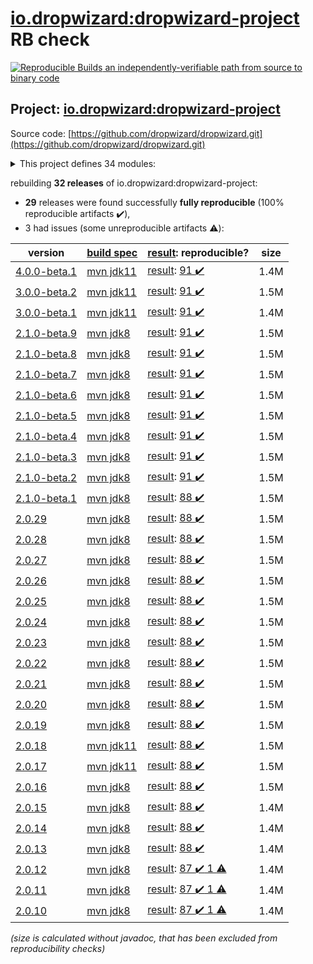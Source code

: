 [io.dropwizard:dropwizard-project](https://search.maven.org/artifact/io.dropwizard/dropwizard-project/) RB check
=======

[![Reproducible Builds](https://reproducible-builds.org/images/logos/rb.svg) an independently-verifiable path from source to binary code](https://reproducible-builds.org/)

## Project: [io.dropwizard:dropwizard-project](https://search.maven.org/artifact/io.dropwizard/dropwizard-project/)

Source code: [https://github.com/dropwizard/dropwizard.git](https://github.com/dropwizard/dropwizard.git)

<details><summary>This project defines 34 modules:</summary>

* [io.dropwizard.archetypes:dropwizard-archetypes](https://search.maven.org/artifact/io.dropwizard.archetypes/dropwizard-archetypes/)
* [io.dropwizard.archetypes:java-simple](https://search.maven.org/artifact/io.dropwizard.archetypes/java-simple/)
* [io.dropwizard:dropwizard-assets](https://search.maven.org/artifact/io.dropwizard/dropwizard-assets/)
* [io.dropwizard:dropwizard-auth](https://search.maven.org/artifact/io.dropwizard/dropwizard-auth/)
* [io.dropwizard:dropwizard-bom](https://search.maven.org/artifact/io.dropwizard/dropwizard-bom/)
* [io.dropwizard:dropwizard-client](https://search.maven.org/artifact/io.dropwizard/dropwizard-client/)
* [io.dropwizard:dropwizard-configuration](https://search.maven.org/artifact/io.dropwizard/dropwizard-configuration/)
* [io.dropwizard:dropwizard-core](https://search.maven.org/artifact/io.dropwizard/dropwizard-core/)
* [io.dropwizard:dropwizard-db](https://search.maven.org/artifact/io.dropwizard/dropwizard-db/)
* [io.dropwizard:dropwizard-dependencies](https://search.maven.org/artifact/io.dropwizard/dropwizard-dependencies/)
* [io.dropwizard:dropwizard-forms](https://search.maven.org/artifact/io.dropwizard/dropwizard-forms/)
* [io.dropwizard:dropwizard-health](https://search.maven.org/artifact/io.dropwizard/dropwizard-health/)
* [io.dropwizard:dropwizard-hibernate](https://search.maven.org/artifact/io.dropwizard/dropwizard-hibernate/)
* [io.dropwizard:dropwizard-http2](https://search.maven.org/artifact/io.dropwizard/dropwizard-http2/)
* [io.dropwizard:dropwizard-jackson](https://search.maven.org/artifact/io.dropwizard/dropwizard-jackson/)
* [io.dropwizard:dropwizard-jdbi3](https://search.maven.org/artifact/io.dropwizard/dropwizard-jdbi3/)
* [io.dropwizard:dropwizard-jersey](https://search.maven.org/artifact/io.dropwizard/dropwizard-jersey/)
* [io.dropwizard:dropwizard-jetty](https://search.maven.org/artifact/io.dropwizard/dropwizard-jetty/)
* [io.dropwizard:dropwizard-json-logging](https://search.maven.org/artifact/io.dropwizard/dropwizard-json-logging/)
* [io.dropwizard:dropwizard-lifecycle](https://search.maven.org/artifact/io.dropwizard/dropwizard-lifecycle/)
* [io.dropwizard:dropwizard-logging](https://search.maven.org/artifact/io.dropwizard/dropwizard-logging/)
* [io.dropwizard:dropwizard-metrics](https://search.maven.org/artifact/io.dropwizard/dropwizard-metrics/)
* [io.dropwizard:dropwizard-metrics-graphite](https://search.maven.org/artifact/io.dropwizard/dropwizard-metrics-graphite/)
* [io.dropwizard:dropwizard-migrations](https://search.maven.org/artifact/io.dropwizard/dropwizard-migrations/)
* [io.dropwizard:dropwizard-parent](https://search.maven.org/artifact/io.dropwizard/dropwizard-parent/)
* [io.dropwizard:dropwizard-project](https://search.maven.org/artifact/io.dropwizard/dropwizard-project/)
* [io.dropwizard:dropwizard-request-logging](https://search.maven.org/artifact/io.dropwizard/dropwizard-request-logging/)
* [io.dropwizard:dropwizard-servlets](https://search.maven.org/artifact/io.dropwizard/dropwizard-servlets/)
* [io.dropwizard:dropwizard-testing](https://search.maven.org/artifact/io.dropwizard/dropwizard-testing/)
* [io.dropwizard:dropwizard-util](https://search.maven.org/artifact/io.dropwizard/dropwizard-util/)
* [io.dropwizard:dropwizard-validation](https://search.maven.org/artifact/io.dropwizard/dropwizard-validation/)
* [io.dropwizard:dropwizard-views](https://search.maven.org/artifact/io.dropwizard/dropwizard-views/)
* [io.dropwizard:dropwizard-views-freemarker](https://search.maven.org/artifact/io.dropwizard/dropwizard-views-freemarker/)
* [io.dropwizard:dropwizard-views-mustache](https://search.maven.org/artifact/io.dropwizard/dropwizard-views-mustache/)
</details>

rebuilding **32 releases** of io.dropwizard:dropwizard-project:
- **29** releases were found successfully **fully reproducible** (100% reproducible artifacts :heavy_check_mark:),
- 3 had issues (some unreproducible artifacts :warning:):

| version | [build spec](/BUILDSPEC.md) | [result](https://reproducible-builds.org/docs/jvm/): reproducible? | size |
| -- | --------- | ------ | -- |
| [4.0.0-beta.1](https://search.maven.org/artifact/io.dropwizard/dropwizard-project/4.0.0-beta.1/pom) | [mvn jdk11](dropwizard-4.0.0-beta.1.buildspec) | [result](dropwizard-project-4.0.0-beta.1.buildinfo): [91 :heavy_check_mark: ](dropwizard-project-4.0.0-beta.1.buildcompare) | 1.4M |
| [3.0.0-beta.2](https://search.maven.org/artifact/io.dropwizard/dropwizard-project/3.0.0-beta.2/pom) | [mvn jdk11](dropwizard-3.0.0-beta.2.buildspec) | [result](dropwizard-project-3.0.0-beta.2.buildinfo): [91 :heavy_check_mark: ](dropwizard-project-3.0.0-beta.2.buildcompare) | 1.5M |
| [3.0.0-beta.1](https://search.maven.org/artifact/io.dropwizard/dropwizard-project/3.0.0-beta.1/pom) | [mvn jdk11](dropwizard-3.0.0-beta.1.buildspec) | [result](dropwizard-project-3.0.0-beta.1.buildinfo): [91 :heavy_check_mark: ](dropwizard-project-3.0.0-beta.1.buildcompare) | 1.4M |
| [2.1.0-beta.9](https://search.maven.org/artifact/io.dropwizard/dropwizard-project/2.1.0-beta.9/pom) | [mvn jdk8](dropwizard-2.1.0-beta.9.buildspec) | [result](dropwizard-project-2.1.0-beta.9.buildinfo): [91 :heavy_check_mark: ](dropwizard-project-2.1.0-beta.9.buildcompare) | 1.5M |
| [2.1.0-beta.8](https://search.maven.org/artifact/io.dropwizard/dropwizard-project/2.1.0-beta.8/pom) | [mvn jdk8](dropwizard-2.1.0-beta.8.buildspec) | [result](dropwizard-project-2.1.0-beta.8.buildinfo): [91 :heavy_check_mark: ](dropwizard-project-2.1.0-beta.8.buildcompare) | 1.5M |
| [2.1.0-beta.7](https://search.maven.org/artifact/io.dropwizard/dropwizard-project/2.1.0-beta.7/pom) | [mvn jdk8](dropwizard-2.1.0-beta.7.buildspec) | [result](dropwizard-project-2.1.0-beta.7.buildinfo): [91 :heavy_check_mark: ](dropwizard-project-2.1.0-beta.7.buildcompare) | 1.5M |
| [2.1.0-beta.6](https://search.maven.org/artifact/io.dropwizard/dropwizard-project/2.1.0-beta.6/pom) | [mvn jdk8](dropwizard-2.1.0-beta.6.buildspec) | [result](dropwizard-project-2.1.0-beta.6.buildinfo): [91 :heavy_check_mark: ](dropwizard-project-2.1.0-beta.6.buildcompare) | 1.5M |
| [2.1.0-beta.5](https://search.maven.org/artifact/io.dropwizard/dropwizard-project/2.1.0-beta.5/pom) | [mvn jdk8](dropwizard-2.1.0-beta.5.buildspec) | [result](dropwizard-project-2.1.0-beta.5.buildinfo): [91 :heavy_check_mark: ](dropwizard-project-2.1.0-beta.5.buildcompare) | 1.5M |
| [2.1.0-beta.4](https://search.maven.org/artifact/io.dropwizard/dropwizard-project/2.1.0-beta.4/pom) | [mvn jdk8](dropwizard-2.1.0-beta.4.buildspec) | [result](dropwizard-project-2.1.0-beta.4.buildinfo): [91 :heavy_check_mark: ](dropwizard-project-2.1.0-beta.4.buildcompare) | 1.5M |
| [2.1.0-beta.3](https://search.maven.org/artifact/io.dropwizard/dropwizard-project/2.1.0-beta.3/pom) | [mvn jdk8](dropwizard-2.1.0-beta.3.buildspec) | [result](dropwizard-project-2.1.0-beta.3.buildinfo): [91 :heavy_check_mark: ](dropwizard-project-2.1.0-beta.3.buildcompare) | 1.5M |
| [2.1.0-beta.2](https://search.maven.org/artifact/io.dropwizard/dropwizard-project/2.1.0-beta.2/pom) | [mvn jdk8](dropwizard-2.1.0-beta.2.buildspec) | [result](dropwizard-project-2.1.0-beta.2.buildinfo): [91 :heavy_check_mark: ](dropwizard-project-2.1.0-beta.2.buildcompare) | 1.5M |
| [2.1.0-beta.1](https://search.maven.org/artifact/io.dropwizard/dropwizard-project/2.1.0-beta.1/pom) | [mvn jdk8](dropwizard-2.1.0-beta.1.buildspec) | [result](dropwizard-project-2.1.0-beta.1.buildinfo): [88 :heavy_check_mark: ](dropwizard-project-2.1.0-beta.1.buildcompare) | 1.5M |
| [2.0.29](https://search.maven.org/artifact/io.dropwizard/dropwizard-project/2.0.29/pom) | [mvn jdk8](dropwizard-2.0.29.buildspec) | [result](dropwizard-project-2.0.29.buildinfo): [88 :heavy_check_mark: ](dropwizard-project-2.0.29.buildcompare) | 1.5M |
| [2.0.28](https://search.maven.org/artifact/io.dropwizard/dropwizard-project/2.0.28/pom) | [mvn jdk8](dropwizard-2.0.28.buildspec) | [result](dropwizard-project-2.0.28.buildinfo): [88 :heavy_check_mark: ](dropwizard-project-2.0.28.buildcompare) | 1.5M |
| [2.0.27](https://search.maven.org/artifact/io.dropwizard/dropwizard-project/2.0.27/pom) | [mvn jdk8](dropwizard-2.0.27.buildspec) | [result](dropwizard-project-2.0.27.buildinfo): [88 :heavy_check_mark: ](dropwizard-project-2.0.27.buildcompare) | 1.5M |
| [2.0.26](https://search.maven.org/artifact/io.dropwizard/dropwizard-project/2.0.26/pom) | [mvn jdk8](dropwizard-2.0.26.buildspec) | [result](dropwizard-project-2.0.26.buildinfo): [88 :heavy_check_mark: ](dropwizard-project-2.0.26.buildcompare) | 1.5M |
| [2.0.25](https://search.maven.org/artifact/io.dropwizard/dropwizard-project/2.0.25/pom) | [mvn jdk8](dropwizard-2.0.25.buildspec) | [result](dropwizard-project-2.0.25.buildinfo): [88 :heavy_check_mark: ](dropwizard-project-2.0.25.buildcompare) | 1.5M |
| [2.0.24](https://search.maven.org/artifact/io.dropwizard/dropwizard-project/2.0.24/pom) | [mvn jdk8](dropwizard-2.0.24.buildspec) | [result](dropwizard-project-2.0.24.buildinfo): [88 :heavy_check_mark: ](dropwizard-project-2.0.24.buildcompare) | 1.5M |
| [2.0.23](https://search.maven.org/artifact/io.dropwizard/dropwizard-project/2.0.23/pom) | [mvn jdk8](dropwizard-2.0.23.buildspec) | [result](dropwizard-project-2.0.23.buildinfo): [88 :heavy_check_mark: ](dropwizard-project-2.0.23.buildcompare) | 1.5M |
| [2.0.22](https://search.maven.org/artifact/io.dropwizard/dropwizard-project/2.0.22/pom) | [mvn jdk8](dropwizard-2.0.22.buildspec) | [result](dropwizard-project-2.0.22.buildinfo): [88 :heavy_check_mark: ](dropwizard-project-2.0.22.buildcompare) | 1.5M |
| [2.0.21](https://search.maven.org/artifact/io.dropwizard/dropwizard-project/2.0.21/pom) | [mvn jdk8](dropwizard-2.0.21.buildspec) | [result](dropwizard-project-2.0.21.buildinfo): [88 :heavy_check_mark: ](dropwizard-project-2.0.21.buildcompare) | 1.5M |
| [2.0.20](https://search.maven.org/artifact/io.dropwizard/dropwizard-project/2.0.20/pom) | [mvn jdk8](dropwizard-2.0.20.buildspec) | [result](dropwizard-project-2.0.20.buildinfo): [88 :heavy_check_mark: ](dropwizard-project-2.0.20.buildcompare) | 1.5M |
| [2.0.19](https://search.maven.org/artifact/io.dropwizard/dropwizard-project/2.0.19/pom) | [mvn jdk8](dropwizard-2.0.19.buildspec) | [result](dropwizard-project-2.0.19.buildinfo): [88 :heavy_check_mark: ](dropwizard-project-2.0.19.buildcompare) | 1.5M |
| [2.0.18](https://search.maven.org/artifact/io.dropwizard/dropwizard-project/2.0.18/pom) | [mvn jdk11](dropwizard-2.0.18.buildspec) | [result](dropwizard-project-2.0.18.buildinfo): [88 :heavy_check_mark: ](dropwizard-project-2.0.18.buildcompare) | 1.5M |
| [2.0.17](https://search.maven.org/artifact/io.dropwizard/dropwizard-project/2.0.17/pom) | [mvn jdk11](dropwizard-2.0.17.buildspec) | [result](dropwizard-project-2.0.17.buildinfo): [88 :heavy_check_mark: ](dropwizard-project-2.0.17.buildcompare) | 1.5M |
| [2.0.16](https://search.maven.org/artifact/io.dropwizard/dropwizard-project/2.0.16/pom) | [mvn jdk8](dropwizard-2.0.16.buildspec) | [result](dropwizard-project-2.0.16.buildinfo): [88 :heavy_check_mark: ](dropwizard-project-2.0.16.buildcompare) | 1.5M |
| [2.0.15](https://search.maven.org/artifact/io.dropwizard/dropwizard-project/2.0.15/pom) | [mvn jdk8](dropwizard-2.0.15.buildspec) | [result](dropwizard-project-2.0.15.buildinfo): [88 :heavy_check_mark: ](dropwizard-project-2.0.15.buildcompare) | 1.4M |
| [2.0.14](https://search.maven.org/artifact/io.dropwizard/dropwizard-project/2.0.14/pom) | [mvn jdk8](dropwizard-2.0.14.buildspec) | [result](dropwizard-project-2.0.14.buildinfo): [88 :heavy_check_mark: ](dropwizard-project-2.0.14.buildcompare) | 1.4M |
| [2.0.13](https://search.maven.org/artifact/io.dropwizard/dropwizard-project/2.0.13/pom) | [mvn jdk8](dropwizard-2.0.13.buildspec) | [result](dropwizard-project-2.0.13.buildinfo): [88 :heavy_check_mark: ](dropwizard-project-2.0.13.buildcompare) | 1.4M |
| [2.0.12](https://search.maven.org/artifact/io.dropwizard/dropwizard-project/2.0.12/pom) | [mvn jdk8](dropwizard-2.0.12.buildspec) | [result](dropwizard-project-2.0.12.buildinfo): [87 :heavy_check_mark:  1 :warning:](dropwizard-project-2.0.12.buildcompare) | 1.4M |
| [2.0.11](https://search.maven.org/artifact/io.dropwizard/dropwizard-project/2.0.11/pom) | [mvn jdk8](dropwizard-2.0.11.buildspec) | [result](dropwizard-project-2.0.11.buildinfo): [87 :heavy_check_mark:  1 :warning:](dropwizard-project-2.0.11.buildcompare) | 1.4M |
| [2.0.10](https://search.maven.org/artifact/io.dropwizard/dropwizard-project/2.0.10/pom) | [mvn jdk8](dropwizard-2.0.10.buildspec) | [result](dropwizard-project-2.0.10.buildinfo): [87 :heavy_check_mark:  1 :warning:](dropwizard-project-2.0.10.buildcompare) | 1.4M |

<i>(size is calculated without javadoc, that has been excluded from reproducibility checks)</i>
